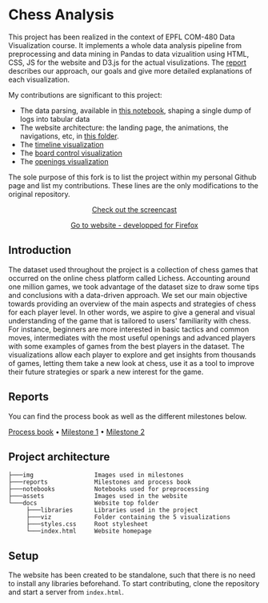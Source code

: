 # Chess Analysis

This project has been realized in the context of EPFL COM-480 Data Visualization course. It implements a whole data analysis pipeline from preprocessing and data mining in Pandas to data vizualition using HTML, CSS, JS for the website and D3.js for the actual visulizations. The [report](reports/process_book.pdf) describes our approach, our goals and give more detailed explanations of each visualization.

My contributions are significant to this project:
* The data parsing, available in [this notebook](./notebooks/parse_raw_data.ipynb), shaping a single dump of logs into tabular data
* The website architecture: the landing page, the animations, the navigations, etc, in [this folder](./docs).
* The [timeline visualization](https://com-480-data-visualization.github.io/data-visualization-project-2021-rookies/viz/timeline/timeline.html)
* The [board control visualization](https://com-480-data-visualization.github.io/data-visualization-project-2021-rookies/viz/heatmap/heatmap.html)
* The [openings visualization](https://com-480-data-visualization.github.io/data-visualization-project-2021-rookies/viz/sunburst/sunburst.html)

The sole purpose of this fork is to list the project within my personal Github page and list my contributions. These lines are the only modifications to the original repository.

<p align="center">
     <a href="https://www.youtube.com/watch?v=fz3awj4zVCc">Check out the screencast</a>
</p>

<p align="center">
     <a href="https://com-480-data-visualization.github.io/data-visualization-project-2021-rookies/">Go to website - developped for Firefox </a>
</p>


## Introduction

The dataset used throughout the project is a collection of chess games that occurred on the online chess platform called Lichess. Accounting around one million games, we took advantage of the dataset size to draw some tips and conclusions with a data-driven approach. We set our main objective towards providing an overview of the main aspects and strategies of chess for each player level. In other words, we aspire to give a general and visual understanding of the game that is tailored to users' familiarity with chess. For instance, beginners are more interested in basic tactics and common moves, intermediates with the most useful openings and advanced players with some examples of games from the best players in the dataset. The visualizations allow each player to explore and get insights from thousands of games, letting them take a new look at chess, use it as a tool to improve their future strategies or spark a new interest for the game.

## Reports

You can find the process book as well as the different milestones below.

[Process book](reports/process_book.pdf) • [Milestone 1](reports/Milestone1.md) • [Milestone 2](reports/Milestone2.md)

## Project architecture

```       
├───img                 Images used in milestones
├───reports             Milestones and process book
├───notebooks           Notebooks used for preprocessing
├───assets              Images used in the website
└───docs                Website top folder
     ├───libraries      Libraries used in the project       
     ├───viz            Folder containing the 5 visualizations
     ├───styles.css     Root stylesheet
     └───index.html     Website homepage

```

## Setup

The website has been created to be standalone, such that there is no need
to install any libraries beforehand. To start contributing, clone the repository
and start a server from `index.html`.



